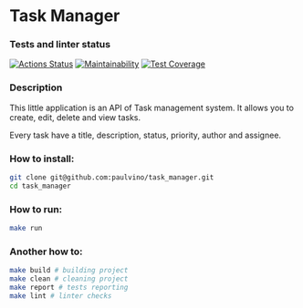 # Task Manager

### Tests and linter status
[![Actions Status](https://github.com/paulvino/task_manager/actions/workflows/main.yml/badge.svg)](https://github.com/paulvino/task_manager/actions/workflows/main.yml)
[![Maintainability](https://api.codeclimate.com/v1/badges/dd14e0bef08887ea295e/maintainability)](https://codeclimate.com/github/paulvino/task_manager/maintainability)
[![Test Coverage](https://api.codeclimate.com/v1/badges/dd14e0bef08887ea295e/test_coverage)](https://codeclimate.com/github/paulvino/task_manager/test_coverage)

### Description
This little application is an API of Task management system. 
It allows you to create, edit, delete and view tasks. 

Every task have a title, description, status, priority, author and assignee.

### How to install:
```bash
git clone git@github.com:paulvino/task_manager.git
cd task_manager
```
### How to run:
```bash
make run
```

### Another how to:
```bash
make build # building project
make clean # cleaning project
make report # tests reporting
make lint # linter checks
```
